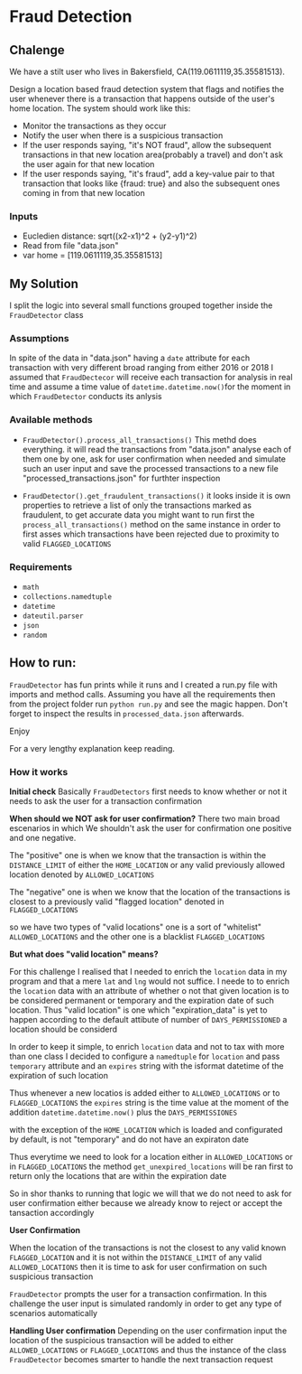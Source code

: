 # Fraud Detection 
## Chalenge
 We have a stilt user who lives in Bakersfield, CA(119.0611119,35.35581513). 

 Design a location based fraud detection system that flags and notifies the user whenever there is a transaction that happens outside of the user's home location.
 The system should work like this:
 * Monitor the transactions as they occur
 * Notify the user when there is a suspicious transaction
 * If the user responds saying, "it's NOT fraud", allow the subsequent transactions in that new location area(probably a travel) and don't ask the user again for that new location
 * If the user responds saying, "it's fraud", add a key-value pair to that transaction that looks like {fraud: true} and also the subsequent ones coming in from that new location

### Inputs
* Eucledien distance: sqrt((x2-x1)^2 + (y2-y1)^2)
* Read from file "data.json"
* var home = [119.0611119,35.35581513]

## My Solution
I split the logic into several small functions grouped together inside the `FraudDetector` class 

### Assumptions
In spite of the data in "data.json" having a `date` attribute for each transaction with very different broad ranging from either 2016 or 2018 I assumed that `FraudDectecor` will receive each transaction for analysis in real time and assume a  time value of `datetime.datetime.now()`for the moment in which `FraudDetector` conducts its anlysis


### Available methods

* `FraudDetector().process_all_transactions()`  This methd does everything. it will read the transactions from "data.json"  analyse each of them one by one, ask for user confirmation when needed and simulate such an user input and save the processed transactions to a new file "processed_transactions.json" for furthter inspection

* `FraudDetector().get_fraudulent_transactions()` it looks inside it is own properties to retrieve a list of only the transactions marked as fraudulent, to get accurate data you might want to run first the `process_all_transactions()` method on the same instance in order to first asses which transactions have been rejected due to proximity to valid `FLAGGED_LOCATIONS`

### Requirements
* `math`
* `collections.namedtuple`
* `datetime`
* `dateutil.parser`
* `json`
* `random`

## How to run:

`FraudDetector` has fun prints while it runs and I created a run.py file with imports and method calls.
Assuming you have all the requirements then from the project folder  run `python run.py` and see the magic happen. Don't forget to inspect the results in `processed_data.json` afterwards.

Enjoy

For a very lengthy explanation keep reading.

### How it works

**Initial check**
Basically `FraudDetectors`  first needs to know whether or not  it needs to ask the user for a transaction confirmation

**When should we NOT ask for user confirmation?**
There two main broad escenarios in which We shouldn't ask the user for confirmation one positive and one negative.

The "positive" one is when we know that the transaction is within the `DISTANCE_LIMIT` of either the `HOME_LOCATION` or any valid previously allowed location denoted by `ALLOWED_LOCATIONS`

The "negative" one is when we know that the location of the transactions is closest to a previously valid "flagged location" denoted in `FLAGGED_LOCATIONS`

so we have two types of "valid locations" one is a sort of "whitelist"  `ALLOWED_LOCATIONS` and the other one is a blacklist `FLAGGED_LOCATIONS`

**But what does "valid location" means?**

For this challenge I realised that I needed to enrich the `location` data in my program and that a mere `lat` and `lng` would not suffice. I neede to to enrich the `location` data with  an attribute of whether o not that given location is to be considered permanent or temporary  and  the expiration date of such location. Thus "valid location" is one which "expiration_data" is yet to happen according to the default attibute of number of `DAYS_PERMISSIONED` a location should be considerd

In order to keep it simple, to enrich `location` data and not to tax with more than one class I decided to configure a `namedtuple` for `location` and pass `temporary` attribute and an `expires` string with the isformat datetime of the expiration of such location

Thus whenever  a new locatios is added either to `ALLOWED_LOCATIONS` or to `FLAGGED_LOCATIONS` the `expires` string is the time value at the moment of the addition  `datetime.datetime.now()` plus the `DAYS_PERMISSIONES`

with the exception of the `HOME_LOCATION` which is loaded and configurated by default, is not "temporary" and do not have an expiraton date

Thus everytime we need to look for a location either in `ALLOWED_LOCATIONS` or in `FLAGGED_LOCATIONS` the  method `get_unexpired_locations` will be ran first to return only the locations that are within the expiration date

So in shor thanks to running that logic we will that we do not need to ask for user confirmation either because we already know to reject or accept the tansaction accordingly

**User Confirmation**

When the location of the transactions is not the closest to any valid known `FLAGGED_LOCATION` and it is not within the `DISTANCE_LIMIT` of any valid `ALLOWED_LOCATIONS` then it is time to ask for user confirmation on such suspicious transaction

`FraudDetector` prompts the user for a transaction confirmation. In this challenge the user input is simulated randomly in order to get any type of scenarios automatically

**Handling User confirmation**
Depending on the user confirmation input the location of the suspicious transaction will be added to either `ALLOWED_LOCATIONS` or  `FLAGGED_LOCATIONS` and thus the instance of the class `FraudDetector` becomes smarter to handle the next transaction request

